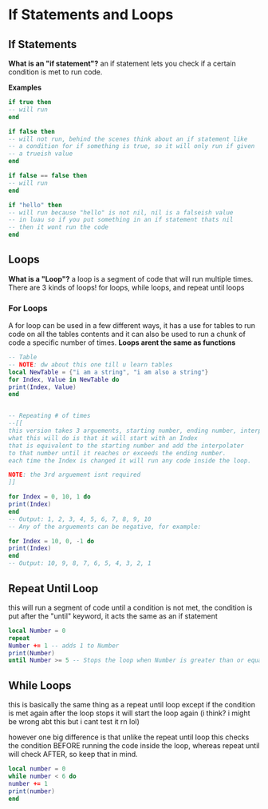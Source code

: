 # If Statements and Loops

## If Statements
**What is an "if statement"?**
an if statement lets you check if a certain condition is met to run code.

**Examples**

```lua
if true then
-- will run
end

if false then
-- will not run, behind the scenes think about an if statement like
-- a condition for if something is true, so it will only run if given
-- a trueish value
end

if false == false then
-- will run
end

if "hello" then
-- will run because "hello" is not nil, nil is a falseish value
-- in luau so if you put something in an if statement thats nil
-- then it wont run the code
end
```

## Loops
**What is a "Loop"?**
a loop is a segment of code that will run multiple times. There are 3 kinds of loops! for loops, while loops, and repeat until loops

### For Loops
A for loop can be used in a few different ways, it has a use for tables to run code on all the tables contents and it can also be used to run a chunk of code a specific number of times. **Loops arent the same as functions**

```lua
-- Table
-- NOTE: dw about this one till u learn tables
local NewTable = {"i am a string", "i am also a string"}
for Index, Value in NewTable do
print(Index, Value)
end


-- Repeating # of times
--[[
this version takes 3 arguements, starting number, ending number, interpolater
what this will do is that it will start with an Index
that is equivalent to the starting number and add the interpolater
to that number until it reaches or exceeds the ending number.
each time the Index is changed it will run any code inside the loop.

NOTE: the 3rd arguement isnt required
]]

for Index = 0, 10, 1 do
print(Index)
end
-- Output: 1, 2, 3, 4, 5, 6, 7, 8, 9, 10
-- Any of the arguements can be negative, for example:

for Index = 10, 0, -1 do
print(Index)
end
-- Output: 10, 9, 8, 7, 6, 5, 4, 3, 2, 1
```

## Repeat Until Loop
this will run a segment of code until a condition is not met, the condition is put after the "until" keyword, it acts the same as an if statement

```lua
local Number = 0
repeat
Number += 1 -- adds 1 to Number
print(Number)
until Number >= 5 -- Stops the loop when Number is greater than or equal to 5.
```


## While Loops
this is basically the same thing as a repeat until loop except if the condition is met again after the loop stops it will start the loop again (i think? i might be wrong abt this but i cant test it rn lol)

however one big difference is that unlike the repeat until loop this checks the condition BEFORE running the code inside the loop, whereas repeat until will check AFTER, so keep that in mind.

```lua
local number = 0
while number < 6 do
number += 1
print(number)
end
```
